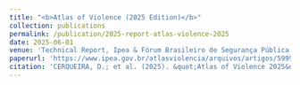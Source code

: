 ```yaml
---
title: "<b>Atlas of Violence (2025 Edition)</b>"
collection: publications
permalink: /publication/2025-report-atlas-violence-2025
date: 2025-06-01
venue: 'Technical Report, Ipea & Fórum Brasileiro de Segurança Pública'
paperurl: 'https://www.ipea.gov.br/atlasviolencia/arquivos/artigos/5999-atlasdaviolencia2025.pdf'
citation: 'CERQUEIRA, D.; et al. (2025). &quot;Atlas of Violence 2025&quot;. Rio De Janeiro: Ipea.'
---
```

